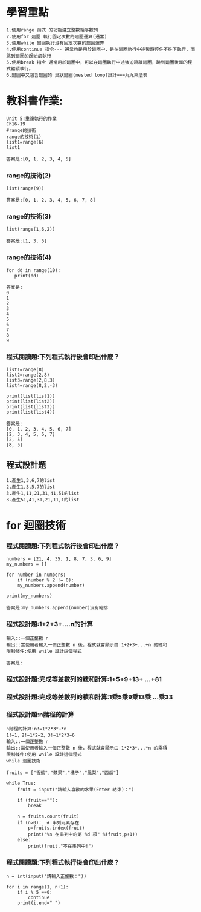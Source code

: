 
# 學習重點
``` 
1.使用range 函式 的功能建立整數循序數列
2.使用for 廻圈 執行固定次數的廻圈運算(通常)
3.使用while 廻圈執行沒有固定次數的廻圈運算
4.使用continue 指令--- 通常也是用於廻圈中，是在廻圈執行中途暫時停住不往下執行，而跳到廻圈的起始處執行
5.使用break 指令 通常用於廻圈中，可以在廻圈執行中途強迫跳離廻圈，跳到廻圈後面的程式繼續執行。
6.廻圈中又包含廻圈的 巢狀廻圈(nested loop)設計===九九乘法表
 ```
# 教科書作業:
```
Unit 5:重複執行的作業
Ch16-19
#range的技術
range的技術(1)
list1=range(6)
list1
```
```
答案是:[0, 1, 2, 3, 4, 5]
```
### range的技術(2)
```
list(range(9))
```
```
答案是:[0, 1, 2, 3, 4, 5, 6, 7, 8]
```
### range的技術(3)
```
list(range(1,6,2))
```
```
答案是:[1, 3, 5]
```
### range的技術(4)
```
for dd in range(10):
   print(dd)
```
```
答案是:
0
1
2
3
4
5
6
7
8
9
```
### 程式閱讀題:下列程式執行後會印出什麼？
```
list1=range(8)
list2=range(2,8)
list3=range(2,8,3)
list4=range(8,2,-3)

print(list(list1))
print(list(list2))
print(list(list3)) 
print(list(list4))   
```
```
答案是:
[0, 1, 2, 3, 4, 5, 6, 7]
[2, 3, 4, 5, 6, 7]
[2, 5]
[8, 5]
```
## 程式設計題
```
1.產生1,3,6,7的list
2.產生1,3,5,7的list
3.產生1,11,21,31,41,51的list
3.產生51,41,31,21,11,1的list
```
# for 迴圈技術

### 程式閱讀題:下列程式執行後會印出什麼？
```
numbers = [21, 4, 35, 1, 8, 7, 3, 6, 9]
my_numbers = []

for number in numbers:
    if (number % 2 != 0):
    my_numbers.append(number)
      
print(my_numbers)
```
```
答案是:my_numbers.append(number)沒有縮排
```
### 程式設計題:1+2+3+....n的計算
```
輸入::一個正整數 n
輸出::當使用者輸入一個正整數 n 後，程式就會顯示由 1+2+3+...+n 的總和
限制條件:使用 while 設計這個程式
```
```
答案是:
```
### 程式設計題:完成等差數列的總和計算:1+5+9+13+ ...+81

### 程式設計題:完成等差數列的積和計算:1乘5乘9乘13乘 ...乘33

### 程式設計題:n階程的計算
```
n階程的計算:n!=1*2*3*⋯*n
1!=1、2!=1*2=2、3!=1*2*3=6
輸入::一個正整數 n
輸出::當使用者輸入一個正整數 n 後，程式就會顯示由 1*2*3*...*n 的乘積
限制條件:使用 while 設計這個程式
while 迴圈技術

fruits = ["香蕉","蘋果","橘子","鳳梨","西瓜"]

while True:
    fruit = input("請輸入喜歡的水果(Enter 結束)：")

    if (fruit==""):
        break

    n = fruits.count(fruit) 
    if (n>0):  # 串列元素存在
        p=fruits.index(fruit)
        print("%s 在串列中的第 %d 項" %(fruit,p+1))
    else:
        print(fruit,"不在串列中!")

```
### 程式閱讀題:下列程式執行後會印出什麼？
```
n = int(input("請輸入正整數："))

for i in range(1, n+1):
    if i % 5 ==0:
        continue
    print(i,end=" ")

```


